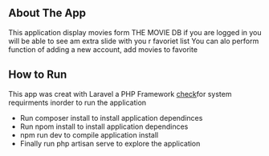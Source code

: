 

## About The App

This application display movies form THE MOVIE DB if you are logged in you will be able to see am extra slide with you r favoriet list
You can alo perform function of adding a new account, add movies to favorite

## How to Run

This app was creat with Laravel a PHP Framework [check](https://laravel.com/docs)for system requirments inorder to run the application

- Run composer install to install application dependinces
- Run npom install to install application dependinces
- npm run dev to compile application install
- Finally run php artisan serve to explore the application

